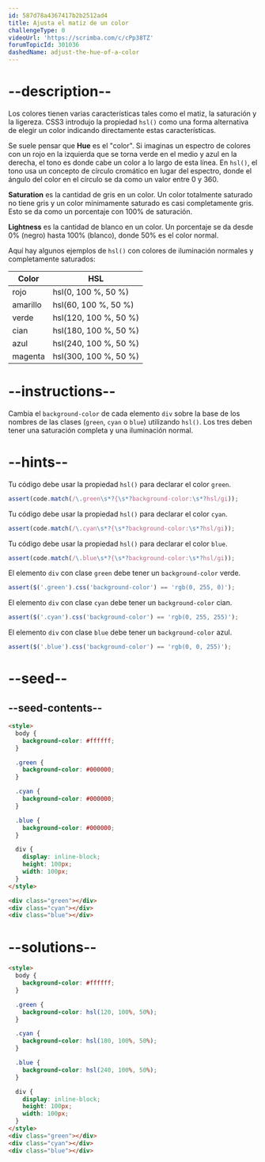 ```yaml
---
id: 587d78a4367417b2b2512ad4
title: Ajusta el matiz de un color
challengeType: 0
videoUrl: 'https://scrimba.com/c/cPp38TZ'
forumTopicId: 301036
dashedName: adjust-the-hue-of-a-color
---
```


# --description--

Los colores tienen varias características tales como el matiz, la saturación y la ligereza. CSS3 introdujo la propiedad `hsl()` como una forma alternativa de elegir un color indicando directamente estas características.

Se suele pensar que **Hue** es el "color". Si imaginas un espectro de colores con un rojo en la izquierda que se torna verde en el medio y azul en la derecha, el tono es donde cabe un color a lo largo de esta línea. En `hsl()`, el tono usa un concepto de círculo cromático en lugar del espectro, donde el ángulo del color en el círculo se da como un valor entre 0 y 360.

**Saturation** es la cantidad de gris en un color. Un color totalmente saturado no tiene gris y un color mínimamente saturado es casi completamente gris. Esto se da como un porcentaje con 100% de saturación.

**Lightness** es la cantidad de blanco en un color. Un porcentaje se da desde 0% (negro) hasta 100% (blanco), donde 50% es el color normal.

Aquí hay algunos ejemplos de `hsl()` con colores de iluminación normales y completamente saturados:

<table class='table table-striped'><thead><tr><th>Color</th><th>HSL</th></tr></thead><tbody><tr><td>rojo</td><td>hsl(0, 100 %, 50 %)</td></tr><tr><td>amarillo</td><td>hsl(60, 100 %, 50 %)</td></tr><tr><td>verde</td><td>hsl(120, 100 %, 50 %)</td></tr><tr><td>cian</td><td>hsl(180, 100 %, 50 %)</td></tr><tr><td>azul</td><td>hsl(240, 100 %, 50 %)</td></tr><tr><td>magenta</td><td>hsl(300, 100 %, 50 %)</td></tr></tbody></table>

# --instructions--

Cambia el `background-color` de cada elemento `div` sobre la base de los nombres de las clases (`green`, `cyan` o `blue`) utilizando `hsl()`. Los tres deben tener una saturación completa y una iluminación normal.

# --hints--

Tu código debe usar la propiedad `hsl()` para declarar el color `green`.

```js
assert(code.match(/\.green\s*?{\s*?background-color:\s*?hsl/gi));
```

Tu código debe usar la propiedad `hsl()` para declarar el color `cyan`.

```js
assert(code.match(/\.cyan\s*?{\s*?background-color:\s*?hsl/gi));
```

Tu código debe usar la propiedad `hsl()` para declarar el color `blue`.

```js
assert(code.match(/\.blue\s*?{\s*?background-color:\s*?hsl/gi));
```

El elemento `div` con clase `green` debe tener un `background-color` verde.

```js
assert($('.green').css('background-color') == 'rgb(0, 255, 0)');
```

El elemento `div` con clase `cyan` debe tener un `background-color` cian.

```js
assert($('.cyan').css('background-color') == 'rgb(0, 255, 255)');
```

El elemento `div` con clase `blue` debe tener un `background-color` azul.

```js
assert($('.blue').css('background-color') == 'rgb(0, 0, 255)');
```

# --seed--

## --seed-contents--

```html
<style>
  body {
    background-color: #ffffff;
  }

  .green {
    background-color: #000000;
  }

  .cyan {
    background-color: #000000;
  }

  .blue {
    background-color: #000000;
  }

  div {
    display: inline-block;
    height: 100px;
    width: 100px;
  }
</style>

<div class="green"></div>
<div class="cyan"></div>
<div class="blue"></div>
```

# --solutions--

```html
<style>
  body {
    background-color: #ffffff;
  }

  .green {
    background-color: hsl(120, 100%, 50%);
  }

  .cyan {
    background-color: hsl(180, 100%, 50%);
  }

  .blue {
    background-color: hsl(240, 100%, 50%);
  }

  div {
    display: inline-block;
    height: 100px;
    width: 100px;
  }
</style>
<div class="green"></div>
<div class="cyan"></div>
<div class="blue"></div>
```
